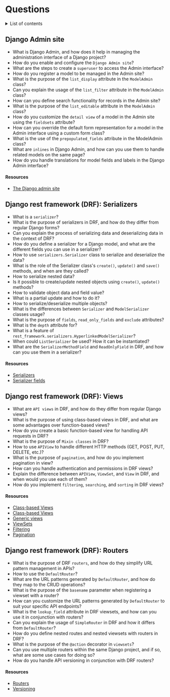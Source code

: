 # Questions

<details>
<summary>List of contents</summary>

- [Django Admin site](#django-admin-site)
  - [Resources](#resources)
- [Django rest framework (DRF): Serializers](#drf-serializers)
  - [Resources](#resources-1)
- [Django rest framework (DRF): Views](#drf-views)
  - [Resources](#resources-2)
- [Django rest framework (DRF): Routers](#drf-routers)
  - [Resources](#resources-3)

</details>

## Django Admin site
- What is Django Admin, and how does it help in managing the administration interface of a Django project?
- How do you enable and configure the `Django Admin site`?
- What are the steps to create a `superuser` to access the Admin interface?
- How do you register a model to be managed in the Admin site?
- What is the purpose of the `list_display` attribute in the `ModelAdmin` class?
- Can you explain the usage of the `list_filter` attribute in the `ModelAdmin` class?
- How can you define search functionality for records in the Admin site?
- What is the purpose of the `list_editable` attribute in the `ModelAdmin` class?
- How do you customize the `detail view` of a model in the Admin site using the `fieldsets` attribute?
- How can you override the default form representation for a model in the Admin interface using a custom form class?
- What is the use of the `prepopulated_fields` attribute in the ModelAdmin class?
- What are `inlines` in Django Admin, and how can you use them to handle related models on the same page?
- How do you handle translations for model fields and labels in the Django Admin interface?

#### Resources
- [The Django admin site](https://docs.djangoproject.com/en/4.2/ref/contrib/admin/)


## Django rest framework (DRF): Serializers
- What is a `serializer`?
- What is the purpose of serializers in DRF, and how do they differ from regular Django forms?
- Can you explain the process of serializing data and deserializing data in the context of DRF?
- How do you define a serializer for a Django model, and what are the different fields you can use in a serializer?
- How to use `serializers.Serializer` class to serialize and deserialize the data?
- What is the role of the Serializer class's `create()`, `update()` and `save()` methods, and when are they called?
- How to serialize nested data?
- Is it possible to create/update nested objects using `create()`, `update()` methods?
- How to validate object data and field value?
- What is a partial update and how to do it?
- How to serialize/deserialize multiple objects?
- What is the differences between `Serializer` and `ModelSerializer` classes usage?
- What is the purpose of `fields`, `read_only_fields` and `exclude` attributes?
- What is the `depth` attribute for?
- What is a feature of `rest_framework.serializers.HyperlinkedModelSerializer`?
- When could `ListSerializer` be used? How it can be instantiated?
- What are the `SerializerMethodField` and `ReadOnlyField` in DRF, and how can you use them in a serializer?

#### Resources
- [Serializers](https://www.django-rest-framework.org/api-guide/serializers/)
- [Serializer fields](https://www.django-rest-framework.org/api-guide/fields/)


## Django rest framework (DRF): Views
- What are `API views` in DRF, and how do they differ from regular Django views?
- What is the purpose of using class-based views in DRF, and what are some advantages over function-based views?
- How do you create a basic function-based view for handling API requests in DRF?
- What is the purpose of `Mixin classes` in DRF? 
- How to use `APIView` to handle different HTTP methods (GET, POST, PUT, DELETE, etc.)?
- What is the purpose of `pagination`, and how do you implement pagination in view?
- How can you handle authentication and permissions in DRF views?
- Explain the difference between `APIView`, `ViewSet`, and `View` in DRF, and when would you use each of them?
- How do you implement `filtering`, `searching`, and `sorting` in DRF views?

#### Resources
- [Class-based Views](https://www.django-rest-framework.org/tutorial/3-class-based-views/)
- [Class-based Views](https://www.django-rest-framework.org/api-guide/views/#class-based-views)
- [Generic views](https://www.django-rest-framework.org/api-guide/generic-views/)
- [ViewSets](https://www.django-rest-framework.org/api-guide/viewsets/)
- [Filtering](https://www.django-rest-framework.org/api-guide/filtering/)
- [Pagination](https://www.django-rest-framework.org/api-guide/pagination/)


## Django rest framework (DRF): Routers
- What is the purpose of DRF `routers`, and how do they simplify URL pattern management in APIs?
- How to use the `DefaultRouter`?
- What are the URL patterns generated by `DefaultRouter`, and how do they map to the CRUD operations?
- What is the purpose of the `basename` parameter when registering a viewset with a router?
- How can you customize the URL patterns generated by `DefaultRouter` to suit your specific API endpoints?
- What is the `lookup_field` attribute in DRF viewsets, and how can you use it in conjunction with routers?
- Can you explain the usage of `SimpleRouter` in DRF and how it differs from `DefaultRouter`?
- How do you define nested routes and nested viewsets with routers in DRF?
- What is the purpose of the `@action` decorator in `viewsets`?
- Can you use multiple routers within the same Django project, and if so, what are some use cases for doing so?
- How do you handle API versioning in conjunction with DRF routers?

#### Resources
- [Routers](https://www.django-rest-framework.org/api-guide/routers/)
- [Versioning](https://www.django-rest-framework.org/api-guide/versioning/)
